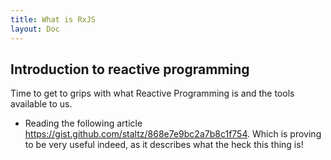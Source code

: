 ```yaml
---
title: What is RxJS
layout: Doc
---
```


## Introduction to reactive programming

Time to get to grips with what Reactive Programming is and the tools available to us.

* Reading the following article https://gist.github.com/staltz/868e7e9bc2a7b8c1f754. Which is proving to be very useful indeed, as it describes what the heck this thing is!

